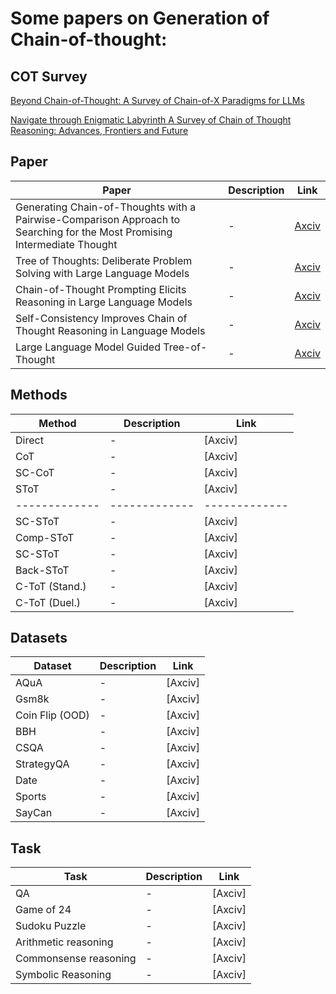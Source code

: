 # Some papers on Generation of Chain-of-thought:

## COT Survey

[Beyond Chain-of-Thought: A Survey of Chain-of-X Paradigms for LLMs](https://arxiv.org/abs/2404.15676v2#:~:text=Chain-of-Thought%20(CoT)%20has%20been%20a%20widely)

[Navigate through Enigmatic Labyrinth  A Survey of Chain of Thought Reasoning: Advances, Frontiers and Future](https://arxiv.org/abs/2309.15402#:~:text=Notably,%20recent%20studies%20have%20revealed)



## Paper
| Paper  | Description | Link |
| ------------- | ------------- | -------------|
| Generating Chain-of-Thoughts with a Pairwise-Comparison Approach to  Searching for the Most Promising Intermediate Thought  | - | [Axciv](https://arxiv.org/abs/2402.06918#:~:text=In%20this%20paper,%20motivated%20by%20Vapnik's)|
| Tree of Thoughts: Deliberate Problem Solving with Large Language Models  | - | [Axciv](https://arxiv.org/abs/2305.10601)|
| Chain-of-Thought Prompting Elicits Reasoning in Large Language Models  | - | [Axciv](https://arxiv.org/abs/2201.11903)|
| Self-Consistency Improves Chain of Thought Reasoning in Language Models  | - | [Axciv](https://arxiv.org/abs/2203.11171#:~:text=Chain-of-thought%20prompting%20combined%20with)|
| Large Language Model Guided Tree-of-Thought | - | [Axciv](https://arxiv.org/abs/2305.08291)|



## Methods
| Method  | Description | Link |
| ------------- | ------------- | -------------|
| Direct  | - | [Axciv]|
| CoT  | - | [Axciv]|
| SC-CoT  | - | [Axciv]|
| SToT  | - | [Axciv]|
| ------------- | ------------- | -------------|
| SC-SToT | - | [Axciv]|
| Comp-SToT | - | [Axciv]|
| SC-SToT | - | [Axciv]|
| Back-SToT | - | [Axciv]|
| C-ToT (Stand.) | - | [Axciv]|
| C-ToT (Duel.) | - | [Axciv]|


## Datasets
| Dataset  | Description | Link |
| ------------- | ------------- | -------------|
| AQuA  | - | [Axciv]|
| Gsm8k  | - | [Axciv]|
| Coin Flip (OOD)  | - | [Axciv]|
| BBH | - | [Axciv]|
| CSQA | - | [Axciv]|
| StrategyQA | - | [Axciv]|
| Date | - | [Axciv]|
| Sports | - | [Axciv]|
| SayCan | - | [Axciv]|



## Task
| Task  | Description | Link |
| ------------- | ------------- | -------------|
| QA  | - | [Axciv]|
| Game of 24  | - | [Axciv]|
| Sudoku Puzzle | - | [Axciv]|
| Arithmetic reasoning | - | [Axciv]|
| Commonsense reasoning | - | [Axciv]|
| Symbolic Reasoning | - | [Axciv]|









